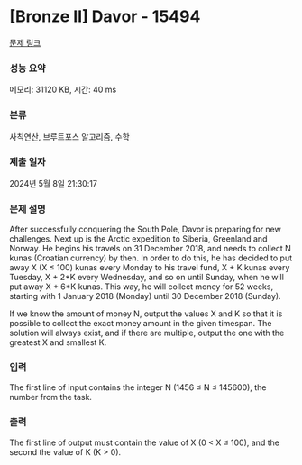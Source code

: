 # [Bronze II] Davor - 15494 

[문제 링크](https://www.acmicpc.net/problem/15494) 

### 성능 요약

메모리: 31120 KB, 시간: 40 ms

### 분류

사칙연산, 브루트포스 알고리즘, 수학

### 제출 일자

2024년 5월 8일 21:30:17

### 문제 설명

<p>After successfully conquering the South Pole, Davor is preparing for new challenges. Next up is the Arctic expedition to Siberia, Greenland and Norway. He begins his travels on 31 December 2018, and needs to collect N kunas (Croatian currency) by then. In order to do this, he has decided to put away X (X ≤ 100) kunas every Monday to his travel fund, X + K kunas every Tuesday, X + 2*K every Wednesday, and so on until Sunday, when he will put away X + 6*K kunas. This way, he will collect money for 52 weeks, starting with 1 January 2018 (Monday) until 30 December 2018 (Sunday).</p>

<p>If we know the amount of money N, output the values X and K so that it is possible to collect the exact money amount in the given timespan. The solution will always exist, and if there are multiple, output the one with the greatest X and smallest K.</p>

### 입력 

 <p>The first line of input contains the integer N (1456 ≤ N ≤ 145600), the number from the task.</p>

### 출력 

 <p>The first line of output must contain the value of X (0 < X ≤ 100), and the second the value of K (K > 0).</p>

